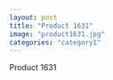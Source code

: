 ```yaml
---
layout: post
title: "Product 1631"
image: "product1631.jpg"
categories: "category1"
---
```

Product 1631

